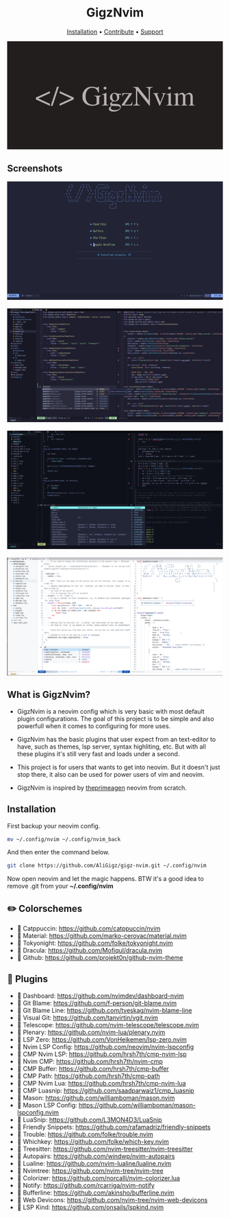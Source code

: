 <h1 align="center">GigzNvim</h1>

<div align="center">
    <a href="#">Installation</a>
    <span> • </span>
    <a href="#">Contribute</a>
    <span> • </span>
    <a href="#">Support</a>
    <p></p>
</div>

<div align="center">
    <img src="https://github.com/AliGigz/gigz-nvim/blob/main/logos/GigzNvim.png">
</div>

## Screenshots
<div align="center">
    <img src="https://github.com/AliGigz/gigz-nvim/blob/main/screenshots/gigz-nvim-dash.png">
    <br>
    <br>
    <img src="https://github.com/AliGigz/gigz-nvim/blob/main/screenshots/gigz-nvim-py.png">
    <br>
    <br>
    <img src="https://github.com/AliGigz/gigz-nvim/blob/main/screenshots/gigz-nvim-c.png">
    <br>
    <br>
    <img src="https://github.com/AliGigz/gigz-nvim/blob/main/screenshots/gigz-nvim-lua.png">
</div>

## What is GigzNvim?
- GigzNvim is a neovim config which is very basic with most default plugin configurations. The goal of this project is to be simple and also powerfull when it comes to configuring for more uses.

- GigzNvim has the basic plugins that user expect from an text-editor to have, such as themes, lsp server, syntax highliting, etc. But with all these plugins it's still very fast and loads under a second.

- This project is for users that wants to get into neovim. But it doesn't just stop there, it also can be used for power users of vim and neovim.

- GigzNvim is inspired by <a href="https://github.com/theprimeagen">theprimeagen</a> neovim from scratch.


## Installation
First backup your neovim config.
```sh
mv ~/.config/nvim ~/.config/nvim_back
```
And then enter the command below.
```sh
git clone https://github.com/AliGigz/gigz-nvim.git ~/.config/nvim
```
Now open neovim and let the magic happens.
BTW it's a good idea to remove .git from your **~/.config/nvim**

## ✏️  Colorschemes
-   Catppuccin: https://github.com/catppuccin/nvim
-   Material: https://github.com/marko-cerovac/material.nvim
-   Tokyonight: https://github.com/folke/tokyonight.nvim
-   Dracula: https://github.com/Mofiqul/dracula.nvim
-   Github: https://github.com/projekt0n/github-nvim-theme

## 🚀  Plugins
-   Dashboard: https://github.com/nvimdev/dashboard-nvim
-   Git Blame: https://github.com/f-person/git-blame.nvim
-   Git Blame Line: https://github.com/tveskag/nvim-blame-line
-   Visual Git: https://github.com/tanvirtin/vgit.nvim
-   Telescope: https://github.com/nvim-telescope/telescope.nvim
-   Plenary: https://github.com/nvim-lua/plenary.nvim
-   LSP Zero: https://github.com/VonHeikemen/lsp-zero.nvim
-   Nvim LSP Config: https://github.com/neovim/nvim-lspconfig
-   CMP Nvim LSP: https://github.com/hrsh7th/cmp-nvim-lsp
-   Nvim CMP: https://github.com/hrsh7th/nvim-cmp
-   CMP Buffer: https://github.com/hrsh7th/cmp-buffer
-   CMP Path: https://github.com/hrsh7th/cmp-path
-   CMP Nvim Lua: https://github.com/hrsh7th/cmp-nvim-lua
-   CMP Luasnip: https://github.com/saadparwaiz1/cmp_luasnip
-   Mason: https://github.com/williamboman/mason.nvim
-   Mason LSP Config: https://github.com/williamboman/mason-lspconfig.nvim
-   LuaSnip: https://github.com/L3MON4D3/LuaSnip
-   Friendly Snippets: https://github.com/rafamadriz/friendly-snippets
-   Trouble: https://github.com/folke/trouble.nvim
-   Whichkey: https://github.com/folke/which-key.nvim
-   Treesitter: https://github.com/nvim-treesitter/nvim-treesitter
-   Autopairs: https://github.com/windwp/nvim-autopairs
-   Lualine: https://github.com/nvim-lualine/lualine.nvim
-   Nvimtree: https://github.com/nvim-tree/nvim-tree
-   Colorizer: https://github.com/norcalli/nvim-colorizer.lua
-   Notify: https://github.com/rcarriga/nvim-notify
-   Bufferline: https://github.com/akinsho/bufferline.nvim
-   Web Devicons: https://github.com/nvim-tree/nvim-web-devicons
-   LSP Kind: https://github.com/onsails/lspkind.nvim

